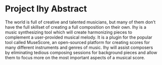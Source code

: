 # Project Ihy Abstract

The world is full of creative and talented musicians, but many of them don’t have the full skillset of creating a full composition on their own. Ihy is a music synthesizing tool which will create harmonizing pieces to complement a user-provided musical melody. It is a plugin for the popular tool called MuseScore, an open-sourced platform for creating scores for many different instruments and genres of music. Ihy will assist composers by eliminating tedious composing sessions for background pieces and allow them to focus more on the most important aspects of a musical score.